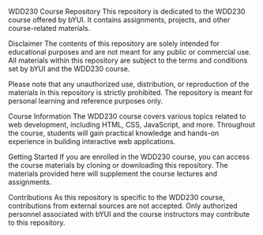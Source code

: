 WDD230 Course Repository
This repository is dedicated to the WDD230 course offered by bYUI. It contains assignments, projects, and other course-related materials.

Disclaimer
The contents of this repository are solely intended for educational purposes and are not meant for any public or commercial use. All materials within this repository are subject to the terms and conditions set by bYUI and the WDD230 course.

Please note that any unauthorized use, distribution, or reproduction of the materials in this repository is strictly prohibited. The repository is meant for personal learning and reference purposes only.

Course Information
The WDD230 course covers various topics related to web development, including HTML, CSS, JavaScript, and more. Throughout the course, students will gain practical knowledge and hands-on experience in building interactive web applications.

Getting Started
If you are enrolled in the WDD230 course, you can access the course materials by cloning or downloading this repository. The materials provided here will supplement the course lectures and assignments.

Contributions
As this repository is specific to the WDD230 course, contributions from external sources are not accepted. Only authorized personnel associated with bYUI and the course instructors may contribute to this repository.
